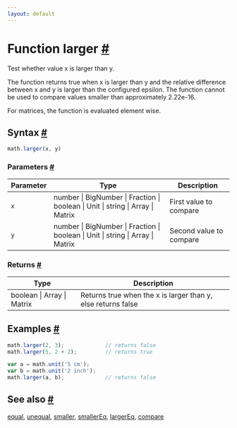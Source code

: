 ```yaml
---
layout: default
---
```


<h1 id="function-larger">Function larger <a href="#function-larger" title="Permalink">#</a></h1>

Test whether value x is larger than y.

The function returns true when x is larger than y and the relative
difference between x and y is larger than the configured epsilon. The
function cannot be used to compare values smaller than approximately 2.22e-16.

For matrices, the function is evaluated element wise.


<h2 id="syntax">Syntax <a href="#syntax" title="Permalink">#</a></h2>

```js
math.larger(x, y)
```

<h3 id="parameters">Parameters <a href="#parameters" title="Permalink">#</a></h3>

Parameter | Type | Description
--------- | ---- | -----------
`x` | number &#124; BigNumber &#124; Fraction &#124; boolean &#124; Unit &#124; string &#124; Array &#124; Matrix | First value to compare
`y` | number &#124; BigNumber &#124; Fraction &#124; boolean &#124; Unit &#124; string &#124; Array &#124; Matrix | Second value to compare

<h3 id="returns">Returns <a href="#returns" title="Permalink">#</a></h3>

Type | Description
---- | -----------
boolean &#124; Array &#124; Matrix | Returns true when the x is larger than y, else returns false


<h2 id="examples">Examples <a href="#examples" title="Permalink">#</a></h2>

```js
math.larger(2, 3);             // returns false
math.larger(5, 2 + 2);         // returns true

var a = math.unit('5 cm');
var b = math.unit('2 inch');
math.larger(a, b);             // returns false
```


<h2 id="see-also">See also <a href="#see-also" title="Permalink">#</a></h2>

[equal](equal.html),
[unequal](unequal.html),
[smaller](smaller.html),
[smallerEq](smallerEq.html),
[largerEq](largerEq.html),
[compare](compare.html)


<!-- Note: This file is automatically generated from source code comments. Changes made in this file will be overridden. -->
